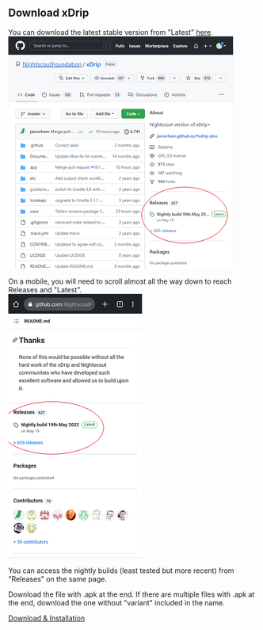 ## Download xDrip  
  
You can download the latest stable version from "Latest" [here](https://github.com/NightscoutFoundation/xDrip/).  
![](./images/Releases.png)  

On a mobile, you will need to scroll almost all the way down to reach Releases and "Latest".  
![](./images/Releases_mobile.png)  

You can access the nightly builds (least tested but more recent) from "Releases" on the same page.  
  
Download the file with .apk at the end.  If there are multiple files with .apk at the end, download the one without "variant" included in the name.  
  
[Download & Installation](./Installation_page.md)  
  
